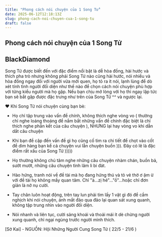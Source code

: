 ```yaml
---
title: "Phong cách nói chuyện của 1 Song Tử"
date: 2025-06-12T12:18:13Z
slug: phong-cach-noi-chuyen-cua-1-song-tu
draft: false
---
```


## Phong cách nói chuyện của 1 Song Tử

## BlackDiamond

Song Tử được biết đến với đặc điểm nổi bật là dễ hòa đồng, hài hước và thích pha trò nhưng không phải Song Tử nào cũng hài hước, nói nhiều và hòa đồng ngay đối với người vừa mới quen, họ tỏ ra ít nói, lạnh lùng để dò xét tính tình người đối diện như thế nào để chọn cách nói chuyện phù hợp với từng kiểu người mà họ gặp. Nếu bạn chịu mở lòng với họ thì ngay lập tức bạn sẽ bắt gặp được đặc trưng như trên của Song Tử ^^ và ngược lại.​

♥ Khi​ Song Tử nói chuyện cùng bạn bè:

- Họ chỉ tập trung vào vấn đề chính, không thích nghe vòng vo ( thường chỉ nghe loáng thoáng để nắm bắt những vấn đề chính đặc biệt là chỉ thích nghe phần kết của câu chuyện ), NHƯNG lại hay vòng vo khi dẫn dắt câu chuyện 

- Khi bạn đề cập đến vấn đề gì họ cũng cố tìm ra chi tiết để chọt vào cốt để dìm hàng bạn kể cả chuyện vui lẫn chuyện buồn ))). Đây có lẽ là đặc điểm rất xấu của Song Tử ))))) 

- Họ thường không chú tâm nghe những câu chuyện nhàm chán, buồn bả, sướt mướt, những câu chuyện tình lâm li bi đát.

- Hào hứng, tranh nói về đề tài mà họ đang hứng thú và tỏ vẻ thờ ơ ậm ừ với đề tài họ không mấy quan tâm. Chỉ "à...zị hẻ"..."ồ"...hoặc chỉ đơn giản là nở nụ cười.

- Tay chân luôn hoạt động, trên tay lun phải tìm lấy 1 vật gì đó để cầm nghịch khi nói chuyện, ánh mắt đảo qua đảo lại quan sát xung quanh, không tập trung nhìn vào người đối diện.

- Nói nhanh và liên tục, cười sảng khoái và thoải mái ít dè chừng người xung quanh, chỉ ngại ngùng trước người mình thích.

[Sờ Kai] - NGUỒN: Hội Những Người Cung Song Tử ( 22/5 - 21/6 )​